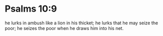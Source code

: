 # Psalms 10:9

he lurks in ambush like a lion in his thicket; he lurks that he may seize the poor; he seizes the poor when he draws him into his net.
